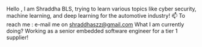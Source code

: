 
Hello , I am Shraddha BLS, trying to learn various topics like cyber security, machine learning, and deep learning for the automotive industry!
📫 To reach me : e-mail me on shraddhaszz@gmail.com
What I am currently doing? Working as a senior embedded software engineer for a tier 1 supplier!
